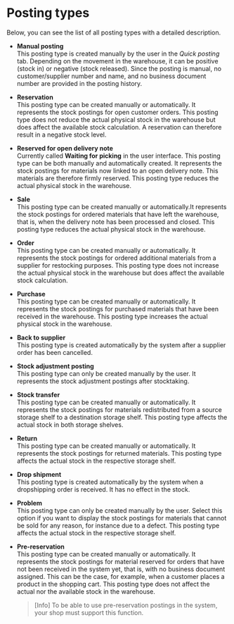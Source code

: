 # Posting types 

Below, you can see the list of all posting types with a detailed description. 

- **Manual posting**  
    This posting type is created manually by the user in the *Quick posting* tab. Depending on the movement in the warehouse, it can be positive (stock in) or negative (stock released). Since the posting is manual, no customer/supplier number and name, and no business document number are provided in the posting history.

- **Reservation**   
    This posting type can be created manually or automatically. It represents the stock postings for open customer orders. This posting type does not reduce the actual physical stock in the warehouse but does affect the available stock calculation. A reservation can therefore result in a negative stock level.

- **Reserved for open delivery note**   
    Currently called **Waiting for picking** in the user interface. This posting type can be both manually and automatically created. It represents the stock postings for materials now linked to an open delivery note. This materials are therefore firmly reserved. This posting type reduces the actual physical stock in the warehouse.

[comment]: <> (Terminologie muss angepasst werden)

- **Sale**  
    This posting type can be created manually or automatically.It represents the stock postings for ordered materials that have left the warehouse, that is, when the delivery note has been processed and closed. This posting type reduces the actual physical stock in the warehouse.  

- **Order**   
    This posting type can be created manually or automatically. It represents the stock postings for ordered additional materials from a supplier for restocking purposes. This posting type does not increase the actual physical stock in the warehouse but does affect the available stock calculation.

- **Purchase**  
    This posting type can be created manually or automatically. It represents the stock postings for purchased materials that have been received in the warehouse. This posting type increases the actual physical stock in the warehouse.    

- **Back to supplier**  
    This posting type is created automatically by the system after a supplier order has been cancelled. 

    [comment]: <> (Stimmt das so? Mehr Info dazu?) 
    
- **Stock adjustment posting**  
    This posting type can only be created manually by the user. It represents the stock adjustment postings after stocktaking.   
    
- **Stock transfer**  
    This posting type can be created manually or automatically. It represents the stock postings for materials redistributed from a source storage shelf to a destination storage shelf. This posting type affects the actual stock in both storage shelves.    
    
- **Return**  
    This posting type can be created manually or automatically. It represents the stock postings for returned materials. This posting type affects the actual stock in the respective storage shelf. 

- **Drop shipment**   
    This posting type is created automatically by the system when a dropshipping order is received. It has no effect in the stock.

    [comment]: <> (Stimmt das so? Mehr Info dazu?)

- **Problem**  
    This posting type can only be created manually by the user. Select this option if you want to display the stock postings for materials that cannot be sold for any reason, for instance due to a defect. This posting type affects the actual stock in the respective storage shelf. 

- **Pre-reservation**  
    This posting type can be created manually or automatically. It represents the stock postings for material reserved for orders that have not been received in the system yet, that is, with no business document assigned. This can be the case, for example, when a customer places a product in the shopping cart. This posting type does not affect the actual nor the available stock in the warehouse. 

    > [Info] To be able to use pre-reservation postings in the system, your shop must support this function.  